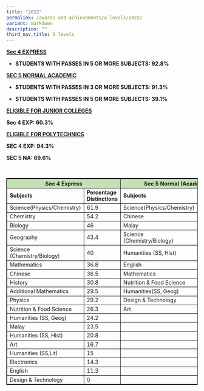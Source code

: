 ```yaml
---
title: "2022"
permalink: /awards-and-achievements/o-levels/2022/
variant: markdown
description: ""
third_nav_title: O levels
---
```

<strong><u>Sec 4 EXPRESS</u>

* STUDENTS WITH PASSES IN 5 OR MORE SUBJECTS: 92.8%
	
<u>SEC 5 NORMAL ACADEMIC</u>

* STUDENTS WITH PASSES IN 3 OR MORE SUBJECTS: 91.3%

* STUDENTS WITH PASSES IN 5 OR MORE SUBJECTS: 39.1%

<u>ELIGIBLE FOR JUNIOR COLLEGES</u>

Sec 4 EXP: 60.3%


<u>ELIGIBLE FOR POLYTECHNICS</u>

SEC 4 EXP: 94.3%

SEC 5 NA: 69.6%
</strong>

<br>

<style type="text/css">  
table, th, td, tr {  
border: 1px solid black;  
font-size:14px;  
}  
  
ol.small {list-style-type: lower-roman;font-size:14px;}  
  
.tg-s7g5{background-color:#C5E0B3; vertical-align:top  
}  
  
p.small{  
# line-height: 1.0; font-style:italic; font-size: 16px;  
}  
  
  
</style>  
<table style="width:100%">  
<thead>  
<tr>   
<th class="tg-s7g5" colspan="2">Sec 4 Express</th>  
<th class="tg-s7g5" colspan="2">Sec 5 Normal (Academic)</th>  
  
</tr>  
</thead>  
<tbody>  
<tr>  
<td><strong>Subjects</strong></td>  
  
<td><strong>Percentage Distinctions</strong></td>  
  
<td><strong>Subjects</strong></td>  
  
<td><strong>Percentage Distinctions</strong></td></tr>
	
<tr>  
<td>Science(Physics/Chemistry)</td>  
<td>61.9</td>
<td>Science(Physics/Chemistry)</td>  
<td>42.9</td>  
</tr> 
	
<tr>  
<td>Chemistry</td>  
<td>54.2</td>
<td>Chinese</td>  
<td>28.6</td>  
</tr>  
	
<tr>  
<td>Biology</td>  
<td>46</td>
<td>Malay</td>  
<td>25</td>  
</tr> 
	
<tr>  
<td>Geography</td>  
<td>43.4</td>
<td>Science (Chemistry/Biology)</td>  
<td>12.5</td>  
</tr> 
	
<tr>  
<td>Science (Chemistry/Biology)</td>  
<td>40</td>
<td>Humanities (SS, Hist)</td>  
<td>5.9</td>  
</tr>
	
<tr>  
<td>Mathematics</td>  
<td>36.8</td>
<td>English</td>  
<td>4.3</td>  
</tr>
	
<tr>  
<td>Chinese</td>  
<td>36.5</td>
<td>Mathematics</td>  
<td>0</td>  
</tr>

<tr>  
<td>History</td>  
<td>30.8</td>
<td>Nutrition &amp; Food Science</td>  
<td>0</td>  
</tr>
	
<tr>  
<td>Additional Mathematics</td>  
<td>29.5</td>
<td>Humanities(SS, Geog)</td>  
<td>0</td>  
</tr>
	
<tr>  
<td>Physics</td>  
<td>29.2</td>
<td>Design &amp; Technology</td>  
<td>0</td>  
</tr>
	
<tr>  
<td>Nutrition &amp; Food Science</td>  
<td>26.3</td>
<td>Art</td>  
<td>0</td>  
</tr>
 
<tr>  
<td>Humanities (SS, Geog)</td>  
<td>24.2</td>
<td> </td>  
<td> </td>
</tr>

<tr>  
<td>Malay</td>  
<td>23.5</td>
<td> </td>  
<td> </td>
</tr>
<tr>  
<td>Humanities (SS, Hist)</td>  
<td>20.8</td>
<td> </td>  
<td> </td>
</tr>

<tr>  
<td>Art</td>  
<td>16.7</td>
<td> </td>  
<td> </td>
</tr>
	
<tr>  
<td>Humanities (SS,Lit)</td>  
<td>15</td>
<td> </td>  
<td> </td>
</tr>
	
<tr>  
<td>Electronics</td>  
<td>14.3</td>
<td> </td>  
<td> </td>
</tr>

	
<tr>  
<td>English</td>  
<td>11.3</td>
<td> </td>  
<td> </td>
</tr>
	
<tr>  
<td>Design &amp; Technology</td>  
<td>0</td>
	<td> </td>  
<td> </td>
</tr>
</tbody>  
</table>